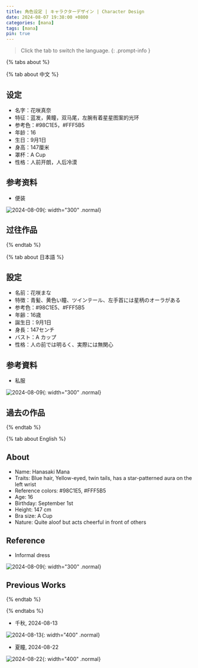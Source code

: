 ```yaml
---
title: 角色设定 | キャラクターデザイン | Character Design
date: 2024-08-07 19:38:00 +0800
categories: [mana]
tags: [mana]
pin: true
---
```


> Click the tab to switch the language.
{: .prompt-info }

{% tabs about %}

{% tab about 中文 %}

## 设定

- 名字：花咲真奈
- 特征：蓝发，黄瞳，双马尾，左腕有着星星图案的光环
- 参考色：#98C1E5，#FFF5B5
- 年龄：16
- 生日：9月1日
- 身高：147厘米
- 罩杯：A Cup
- 性格：人前开朗，人后冷漠

## 参考资料

- 便装

![2024-08-09](/mana/2024-08-09-teresa.jpg){: width="300" .normal}

## 过往作品

{% endtab %}

{% tab about 日本語 %}

## 設定

- 名前：花咲まな
- 特徴：青髪、黄色い瞳、ツインテール、左手首には星柄のオーラがある
- 参考色：#98C1E5、#FFF5B5
- 年齢：16歳
- 誕生日：9月1日
- 身長：147センチ
- バスト：A カップ
- 性格：人の前では明るく、実際には無関心

## 参考資料

- 私服

![2024-08-09](/mana/2024-08-09-teresa.jpg){: width="300" .normal}

## 過去の作品

{% endtab %}

{% tab about English %}

## About

- Name: Hanasaki Mana
- Traits: Blue hair, Yellow-eyed, twin tails, has a star-patterned aura on the left wrist
- Reference colors: #98C1E5, #FFF5B5
- Age: 16
- Birthday: September 1st
- Height: 147 cm
- Bra size: A Cup
- Nature: Quite aloof but acts cheerful in front of others

## Reference

- Informal dress

![2024-08-09](/mana/2024-08-09-teresa.jpg){: width="300" .normal}

## Previous Works

{% endtab %}

{% endtabs %}

- 千秋, 2024-08-13

![2024-08-13](/mana/2024-08-13-chiaki_no_alpha.png){: width="400" .normal}

- 夏瞳, 2024-08-22

![2024-08-22](/mana/2024-08-22-xiatong.gif){: width="400" .normal}
